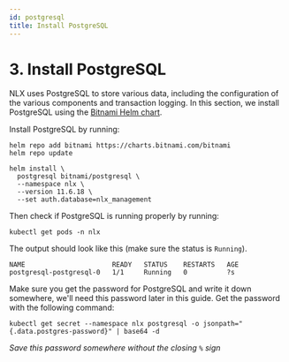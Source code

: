 ```yaml
---
id: postgresql
title: Install PostgreSQL
---
```


# 3. Install PostgreSQL

NLX uses PostgreSQL to store various data, including the configuration of the various components and transaction logging. In this section, we install PostgreSQL using the [Bitnami Helm chart](https://bitnami.com/stack/postgresql/helm).

Install PostgreSQL by running:

```
helm repo add bitnami https://charts.bitnami.com/bitnami
helm repo update

helm install \
  postgresql bitnami/postgresql \
  --namespace nlx \
  --version 11.6.18 \
  --set auth.database=nlx_management
```

Then check if PostgreSQL is running properly by running:

```
kubectl get pods -n nlx
```

The output should look like this (make sure the status is `Running`).

```
NAME                      READY   STATUS    RESTARTS   AGE
postgresql-postgresql-0   1/1     Running   0          ?s
```

Make sure you get the password for PostgreSQL and write it down somewhere, we'll need this password later in this guide. Get the password with the following command:

```
kubectl get secret --namespace nlx postgresql -o jsonpath="{.data.postgres-password}" | base64 -d
```

*Save this password somewhere without the closing `%` sign*
